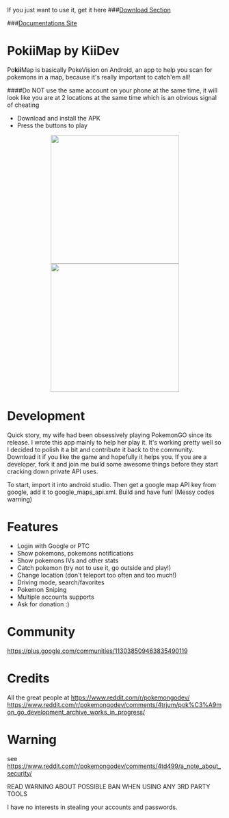 If you just want to use it, get it here 
###[Download Section](https://github.com/kiideveloper/pokiimap/releases/latest)

###[Documentations Site](http://pokiimap.readthedocs.io/)

# PokiiMap by KiiDev
Po**kii**Map is basically PokeVision on Android, an app to help you scan for pokemons in a map, because it's really important to catch'em all!

####Do NOT use the same account on your phone at the same time, it will look like you are at 2 locations at the same time which is an obvious signal of cheating

- Download and install the APK
- Press the buttons to play

<p align="center">
  <img src="https://github.com/kiideveloper/pokiimap/blob/master/screen2.png" width="300"/>
  <img src="https://github.com/kiideveloper/pokiimap/blob/master/screen1.png" width="300"/>
</p>


# Development
Quick story, my wife had been obsessively playing PokemonGO since its release. I wrote this app mainly to help her play it. It's working pretty well so I decided to polish it a bit and contribute it back to the community. Download it if you like the game and hopefully it helps you. If you are a developer, fork it and join me build some awesome things before they start cracking down private API uses. 

To start, import it into android studio. Then get a google map API key from google, add it to google_maps_api.xml. Build and have fun! (Messy codes warning)

# Features
- Login with Google or PTC
- Show pokemons, pokemons notifications
- Show pokemons IVs and other stats
- Catch pokemon (try not to use it, go outside and play!)
- Change location (don't teleport too often and too much!)
- Driving mode, search/favorites
- Pokemon Sniping
- Multiple accounts supports
- Ask for donation :)

# Community
https://plus.google.com/communities/113038509463835490119

# Credits
All the great people at https://www.reddit.com/r/pokemongodev/
https://www.reddit.com/r/pokemongodev/comments/4trjum/pok%C3%A9mon_go_development_archive_works_in_progress/

# Warning
see https://www.reddit.com/r/pokemongodev/comments/4td499/a_note_about_security/

READ WARNING ABOUT POSSIBLE BAN WHEN USING ANY 3RD PARTY TOOLS 

I have no interests in stealing your accounts and passwords.
 

